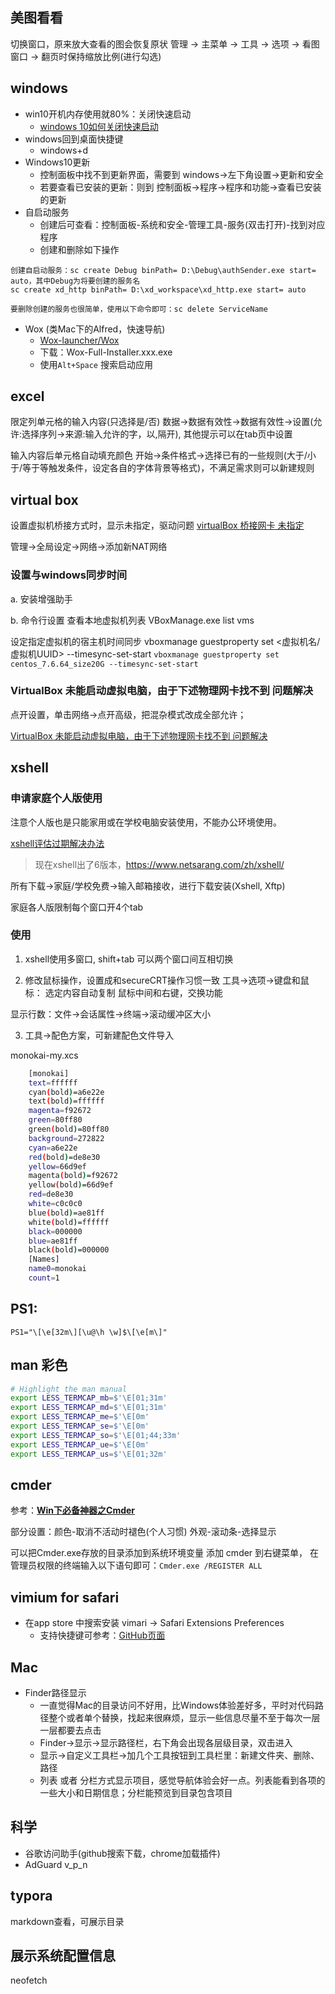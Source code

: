 ## 美图看看

切换窗口，原来放大查看的图会恢复原状
    管理 -> 主菜单 -> 工具 -> 选项 -> 看图窗口 -> 翻页时保持缩放比例(进行勾选)

## windows

* win10开机内存使用就80%：关闭快速启动
    - [windows 10如何关闭快速启动](https://jingyan.baidu.com/article/ca00d56c7a40e6e99febcf4f.html)
* windows回到桌面快捷键
    - windows+d
* Windows10更新
    - 控制面板中找不到更新界面，需要到 windows->左下角设置->更新和安全
    - 若要查看已安装的更新：则到 控制面板->程序->程序和功能->查看已安装的更新
* 自启动服务
    - 创建后可查看：控制面板-系统和安全-管理工具-服务(双击打开)-找到对应程序
    - 创建和删除如下操作

```
创建自启动服务：sc create Debug binPath= D:\Debug\authSender.exe start= auto，其中Debug为将要创建的服务名
sc create xd_http binPath= D:\xd_workspace\xd_http.exe start= auto

要删除创建的服务也很简单，使用以下命令即可：sc delete ServiceName
```

* Wox (类Mac下的Alfred，快速导航)
    - [Wox-launcher/Wox](https://github.com/Wox-launcher/Wox/releases)
    - 下载：Wox-Full-Installer.xxx.exe
    - 使用`Alt+Space` 搜索启动应用

## excel

限定列单元格的输入内容(只选择是/否)
    数据->数据有效性->数据有效性->设置(允许:选择序列->来源:输入允许的字，以,隔开), 其他提示可以在tab页中设置

输入内容后单元格自动填充颜色
    开始->条件格式->选择已有的一些规则(大于/小于/等于等触发条件，设定各自的字体背景等格式)，不满足需求则可以新建规则

## virtual box

设置虚拟机桥接方式时，显示未指定，驱动问题
[virtualBox 桥接网卡 未指定](https://blog.csdn.net/qq_383698639/article/details/79527311)

管理->全局设定->网络->添加新NAT网络

### 设置与windows同步时间

a. 安装增强助手

b. 命令行设置
查看本地虚拟机列表
VBoxManage.exe list vms

设定指定虚拟机的宿主机时间同步
vboxmanage guestproperty set <虚拟机名/虚拟机UUID> --timesync-set-start
`vboxmanage guestproperty set centos_7.6.64_size20G --timesync-set-start`

### VirtualBox 未能启动虚拟电脑，由于下述物理网卡找不到 问题解决

点开设置，单击网络->点开高级，把混杂模式改成全部允许；

[VirtualBox 未能启动虚拟电脑，由于下述物理网卡找不到 问题解决](https://blog.csdn.net/yihangR/article/details/94598570?locationNum=2&fps=1)

## xshell

### 申请家庭个人版使用

注意个人版也是只能家用或在学校电脑安装使用，不能办公环境使用。

[xshell评估过期解决办法](https://blog.csdn.net/pingqiwei/article/details/78502144)

>现在xshell出了6版本，https://www.netsarang.com/zh/xshell/

所有下载->家庭/学校免费->输入邮箱接收，进行下载安装(Xshell, Xftp)

家庭各人版限制每个窗口开4个tab

### 使用
1. xshell使用多窗口, shift+tab 可以两个窗口间互相切换

2. 修改鼠标操作，设置成和secureCRT操作习惯一致
  工具->选项->键盘和鼠标：
    选定内容自动复制
    鼠标中间和右键，交换功能

显示行数：文件->会话属性->终端->滚动缓冲区大小

3. 工具->配色方案，可新建配色文件导入

monokai-my.xcs

```sh
    [monokai]
    text=ffffff
    cyan(bold)=a6e22e
    text(bold)=ffffff
    magenta=f92672
    green=80ff80
    green(bold)=80ff80
    background=272822
    cyan=a6e22e
    red(bold)=de8e30
    yellow=66d9ef
    magenta(bold)=f92672
    yellow(bold)=66d9ef
    red=de8e30
    white=c0c0c0
    blue(bold)=ae81ff
    white(bold)=ffffff
    black=000000
    blue=ae81ff
    black(bold)=000000
    [Names]
    name0=monokai
    count=1
```

## PS1:
    PS1="\[\e[32m\][\u@\h \w]$\[\e[m\]"

## man 彩色

```sh
# Highlight the man manual
export LESS_TERMCAP_mb=$'\E[01;31m'
export LESS_TERMCAP_md=$'\E[01;31m'
export LESS_TERMCAP_me=$'\E[0m'
export LESS_TERMCAP_se=$'\E[0m'
export LESS_TERMCAP_so=$'\E[01;44;33m'
export LESS_TERMCAP_ue=$'\E[0m'
export LESS_TERMCAP_us=$'\E[01;32m'
```

## cmder

参考：**[Win下必备神器之Cmder](http://www.jeffjade.com/2016/01/13/2016-01-13-windows-software-cmder/)**

部分设置：颜色-取消不活动时褪色(个人习惯)
外观-滚动条-选择显示

可以把Cmder.exe存放的目录添加到系统环境变量
添加 cmder 到右键菜单， 在管理员权限的终端输入以下语句即可：`Cmder.exe /REGISTER ALL`

## vimium for safari

* 在app store 中搜索安装 vimari -> Safari Extensions Preferences
    - 支持快捷键可参考：[GitHub页面](https://github.com/televator-apps/vimari)

## Mac

* Finder路径显示
    - 一直觉得Mac的目录访问不好用，比Windows体验差好多，平时对代码路径整个或者单个替换，找起来很麻烦，显示一些信息尽量不至于每次一层一层都要去点击
    - Finder->显示->显示路径栏，右下角会出现各层级目录，双击进入
    - 显示->自定义工具栏->加几个工具按钮到工具栏里：新建文件夹、删除、路径
    - 列表 或者 分栏方式显示项目，感觉导航体验会好一点。列表能看到各项的一些大小和日期信息；分栏能预览到目录包含项目

## 科学

* 谷歌访问助手(github搜索下载，chrome加载插件)
* AdGuard v_p_n

## typora

markdown查看，可展示目录

## 展示系统配置信息

neofetch
